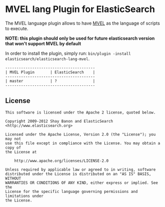 MVEL lang Plugin for ElasticSearch
==================================

The MVEL language plugin allows to have [MVEL](http://mvel.codehaus.org/) as the language of scripts to execute.

__NOTE: this plugin should only be used for future elasticsearch version that won't support MVEL by default__

In order to install the plugin, simply run: `bin/plugin -install elasticsearch/elasticsearch-lang-mvel`.

    ----------------------------------------
    | MVEL Plugin       | ElasticSearch    |
    ----------------------------------------
    | master            | ?                |
    ----------------------------------------

License
-------

    This software is licensed under the Apache 2 license, quoted below.

    Copyright 2009-2012 Shay Banon and ElasticSearch <http://www.elasticsearch.org>

    Licensed under the Apache License, Version 2.0 (the "License"); you may not
    use this file except in compliance with the License. You may obtain a copy of
    the License at

        http://www.apache.org/licenses/LICENSE-2.0

    Unless required by applicable law or agreed to in writing, software
    distributed under the License is distributed on an "AS IS" BASIS, WITHOUT
    WARRANTIES OR CONDITIONS OF ANY KIND, either express or implied. See the
    License for the specific language governing permissions and limitations under
    the License.
